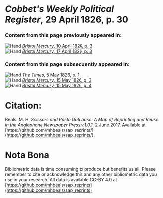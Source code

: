 # *Cobbet's Weekly Political Register*, 29 April 1826, p. 30  
  
### Content from this page previously appeared in:  
![Hand](http://scissorsandpaste.net/wp-content/uploads/2017/06/smallhandpointer.png) [*Bristol Mercury*, 10 April 1826, p. 3](https://mhbeals.github.io/sap_html/Bristol-Mercury/Bristol-Mercury-10-April-1826-p-3)  
![Hand](http://scissorsandpaste.net/wp-content/uploads/2017/06/smallhandpointer.png) [*Bristol Mercury*, 17 April 1826, p. 3](https://mhbeals.github.io/sap_html/Bristol-Mercury/Bristol-Mercury-17-April-1826-p-3)  
  
### Content from this page subsequently appeared in:  
![Hand](http://scissorsandpaste.net/wp-content/uploads/2017/06/smallhandpointer.png) [*The Times*, 5 May 1826, p. 1](https://mhbeals.github.io/sap_html/The-Times/The-Times-5-May-1826-p-1)  
![Hand](http://scissorsandpaste.net/wp-content/uploads/2017/06/smallhandpointer.png) [*Bristol Mercury*, 15 May 1826, p. 3](https://mhbeals.github.io/sap_html/Bristol-Mercury/Bristol-Mercury-15-May-1826-p-3)  
![Hand](http://scissorsandpaste.net/wp-content/uploads/2017/06/smallhandpointer.png) [*Bristol Mercury*, 15 May 1826, p. 4](https://mhbeals.github.io/sap_html/Bristol-Mercury/Bristol-Mercury-15-May-1826-p-4)  


# Citation: 

Beals. M. H. *Scissors and Paste Database: A Map of Reprinting and Reuse in the Anglophone Newspaper Press v.1.0.1.* 2 June 2017. Available at [https://github.com/mhbeals/sap_reprints/](https://github.com/mhbeals/sap_reprints/). 

# Nota Bona

Bibliometric data is time consuming to produce but benefits us all. Please remember to cite or acknowledge this and any other bibliometric data you use in your research. All data is available CC-BY 4.0 at [https://github.com/mhbeals/sap_reprints](https://github.com/mhbeals/sap_reprints)